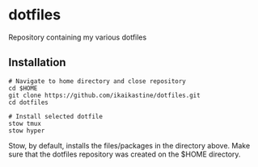 # dotfiles
Repository containing my various dotfiles

## Installation
```
# Navigate to home directory and close repository
cd $HOME   
git clone https://github.com/ikaikastine/dotfiles.git
cd dotfiles

# Install selected dotfile
stow tmux
stow hyper
```

Stow, by default, installs the files/packages in the directory above.
Make sure that the dotfiles repository was created on the $HOME directory. 
